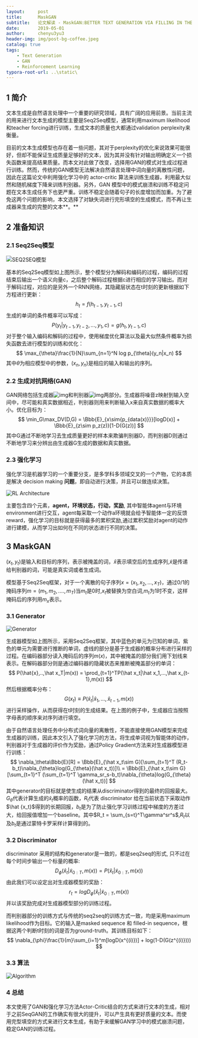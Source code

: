 ```yaml
---
layout:     post
title:      MaskGAN
subtitle:   论文解读 - MaskGAN:BETTER TEXT GENERATION VIA FILLING IN THE _____
date:       2019-05-01
author:     chenyu3yu3
header-img: img/post-bg-coffee.jpeg
catalog: true
tags:
    - Text Generation
    - GAN
    - Reinforcement Learning
typora-root-url: ..\static\
---
```

## 1 简介

文本生成是自然语言处理中一个重要的研究领域，具有广阔的应用前景。当前主流的用来进行文本生成的模型主要是Seq2Seq模型，通常利用maximum likelihood和teacher forcing进行训练，生成文本的质量也大都通过validation perplexity来衡量。

目前的文本生成模型也存在着一些问题，其对于perplexity的优化来说效果可能很好，但却不能保证生成质量足够好的文本，因为其并没有针对输出明确定义一个损失函数来提高结果质量。而本文对此做了改变，选择用GAN的模式对生成过程进行训练。然而，传统的GAN模型无法解决自然语言处理中词向量的离散性问题，因此在这篇论文中利用强化学习中的 actor-critic 算法来训练生成器，利用最大似然和随机梯度下降来训练判别器。另外，GAN 模型中的模式崩溃和训练不稳定问题在文本生成任务下也更严重。训练不稳定会随着句子的长度增加而加重。为了避免这两个问题的影响，本文选择了对缺失词进行完形填空的生成模式，而不再让生成器来生成的完整的文本**。**

## 2 准备知识

### 2.1 Seq2Seq模型

![SEQ2SEQ模型](maskgan/SEQ2SEQ_model.png)

基本的Seq2Seq模型如上图所示，整个模型分为解码和编码的过程，编码的过程结束后输出一个语义向量c，之后整个解码过程根据c进行相应的学习输出。而对于解码过程，对应的是另外一个RNN网络，其隐藏层状态在t时刻的更新根据如下方程进行更新：
$$
h_t = f(h_{t-1},y_{t-1},c)
$$
生成的单词的条件概率可以写成：
$$
P(y_t|y_{t-1},y_{t-2},...,y_1,c) = g(h_t,y_{t-1},c)
$$
对于整个输入编码和解码的过程中，使用梯度优化算法以及最大似然条件概率为损失函数去进行模型的训练和优化：
$$
\max_{\theta}\frac{1}{N}\sum_{n=1}^N log p_{\theta}(y_n|x_n)
$$
其中$\theta$为相应模型中的参数，$(x_n,y_n)$是相应的输入和输出的序列。

### 2.2 **生成对抗网络(GAN)**

GAN网络包括生成器![img](file:///C:/Users/yu3yu/AppData/Local/Temp/msohtmlclip1/01/clip_image014.png)和判别器![img](file:///C:/Users/yu3yu/AppData/Local/Temp/msohtmlclip1/01/clip_image016.png)两部分。生成器将噪音z映射到输入空间中，尽可能和真实数据相近，判别器则用来判断输入x来自真实数据的概率大小。优化目标为：
$$
\min_G\max_DV(D,G) = \Bbb{E}_{x\sim{p_{data(x)}}}[logD(x)] + \Bbb{E}_{z\sim p_z(z)}[1-D(G(z))]
$$
其中G通过不断地学习去生成质量更好的样本来欺骗判别器D，而判别器D则通过不断地学习来分辨出由生成器G生成的数据和真实数据。

### 2.3 **强化学习**

强化学习是机器学习的一个重要分支，是多学科多领域交叉的一个产物，它的本质是解决 decision making **问题**，即自动进行决策，并且可以做连续决策。

![RL Architecture](maskgan/RL_arch.png)

主要包含四个元素，**agent，环境状态，行动，奖励**, 其中智能体agent与环境environment进行交互，agent每采取一个动作a环境就会给予智能体一定的反馈reward，强化学习的目标就是获得最多的累积奖励,通过累积奖励对agent的动作进行建模，从而学习出如何在不同的状态进行不同的决策。

## 3  **MaskGAN**

$(x_t,y_t)$是输入和目标的序列，<m>表示被掩盖的词，$\hat x$表示填空后的生成序列,$\widetilde x$是传递给判别器的词，可能是真实词或者生成词。

模型基于Seq2Seq框架，对于一个离散的句子序列$x = (x_1,x_2,...,x_T)$，通过0/1的掩码序列$m = (m_1,m_2,....,m_T)$当$m_t$是0时,$x_t$被替换为空白词<m>,$m_t$为1时不变，这样掩码后的序列用$m_x$表示。

### 3.1 **Generator**

![Generator](maskgan/Generator.png)

生成器模型如上图所示，采用Seq2Seq框架，其中蓝色的单元为已知的单词，紫色的单元为需要进行推断的单词，虚线的部分是基于生成器的概率分布进行采样的过程。在编码器部分读入掩码后的序列$m(x)$，其中被掩盖的部分我们用下划线来表示。在解码器部分则是通过编码器的隐藏状态来推断被掩盖部分的单词：
$$
P(\hat{x},..,\hat x_T|m(x)) = \prod_{t=1}^TP(\hat x_t|\hat x_1,...,\hat x_{t-1},m(x))
$$
然后根据概率分布：
$$
G(x_t) \equiv P(\hat x_t|\hat x_1,...,\hat x_{t-1},m(x))
$$
进行采样操作，从而获得在t时刻的生成结果。在上图的例子中，生成器应当按照字母表的顺序来对序列进行填空。

由于自然语言处理任务中分布式词向量的离散性，不能直接使用GAN模型来完成生成器的训练，因此本文引入了强化学习的方法，将生成单词视为智能体的动作，判别器对于生成器的评价作为奖励，通过Policy Gradient方法来对生成器模型进行训练：
$$
\nabla_\theta\Bbb{E}[R] = \Bbb{E}_{\hat x_t\sim G}[\sum_{t=1}^T (R_t-b_t)\nabla_{\theta}log(G_{\theta}(\hat x_t))]\\
 = \Bbb{E}_{\hat x_t\sim G}[\sum_{t=1}^T (\sum_{t=1}^T \gamma_sr_s-b_t)\nabla_{\theta}log(G_{\theta}(\hat x_t))]
$$
其中generator的目标就是使生成的结果从discriminator得到的最终的回报最大。$G_\theta$代表计算生成的$\hat x_t$概率的函数，$R_t$代表 discriminator 给在当前状态下采取动作$\hat {x_t}$得到的长期回报，$b_t$是为了防止强化学习训练过程中梯度的方差过大，给回报值增加一个baseline。其中$R_t = \sum_{s=t}^T\gamma^sr^s$,$R_t$以及$b_t$是通过蒙特卡罗采样计算得到的。

### 3.2 **Discriminator**

discriminator 采用的结构和generator是一致的，都是seq2seq的形式, 只不过在每个时间步输出一个标量的概率:
$$
D_\phi(\hat x_t|\widetilde x_{0:T},m(x)) = P(\hat x_t|\widetilde x_{0:T},m(x))
$$
由此我们可以设定出对生成器模型的奖励：
$$
r_t = logD_\phi(\hat x_t|\widetilde x_{0:T},m(x))
$$
并以该奖励完成对生成器模型部分的训练过程。

而判别器部分的训练方式与传统的seq2seq的训练方式一致，均是采用maximum likelihood作为目标。它的输入是masked sequence 和 filled-in sequence，根据这两个判断t时刻的词是否为ground-truth。其训练目标如下：
$$
\nabla_{\phi}\frac{1}{m}\sum_{i=1}^m[logD(x^{(i)})] + log(1-D(G(z^{(i)})))
$$

### 3.3 **算法**

![Algorithm](maskgan/algorithm.png)

### 4   **总结**

本文使用了GAN和强化学习方法Actor-Critic结合的方式来进行文本的生成，相对于之前SeqGAN的工作确实有很大的提升，可以产生具有更好质量的文本。而使用完型填空的方式来进行文本生成，有助于来缓解GAN学习中的模式崩溃问题，稳定GAN的训练过程。